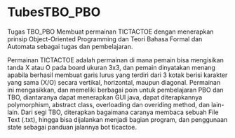 # TubesTBO_PBO
Tugas TBO_PBO
Membuat permainan TICTACTOE dengan menerapkan prinsip Object-Oriented Programming dan Teori Bahasa Formal dan Automata sebagai tugas dan pembelajaran.

Permainan TICTACTOE adalah permainan di mana pemain bisa mengisikan tanda X atau O pada board ukuran 3x3, dan pemain dinyatakan menang apabila berhasil membuat garis lurus yang terdiri dari 3 kotak berisi karakter yang sama (X/O) secara vertikal, horizontal, maupun diagonal. Permainan ini mengasikkan, dan memeliki berbagai poin untuk pembelajaran PBO dan TBO, diantaranya dapat menerapkan GUI java, dapat diterapkannya polymorphism, abstract class, overloading dan overiding method, dan lain-lain. Dari segi TBO, diterapkan bagaimana caranya membaca sebuah File Text (.txt), hingga bisa dijalankan menjadi bagian program, dan penggunaan state sebagai panduan jalannya bot ticactoe.
